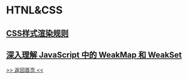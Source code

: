 # HTNL&CSS

## [CSS样式渲染规则](/coding/html/CSS样式渲染规则.md)

## [深入理解 JavaScript 中的 WeakMap 和 WeakSet](/coding/javascript/深入理解JavaScript中的WeakMap和WeakSet.md)

[>> 返回首页 <<](/README.md)
